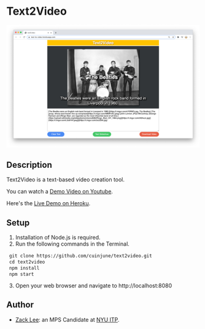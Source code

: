 # Text2Video
<img src="screenshot.png" alt="screenshot" width="1000"/>

## Description

Text2Video is a text-based video creation tool.

You can watch a [Demo Video on Youtube](https://youtu.be/Lt-cqqZte0I).

Here's the [Live Demo on Heroku](https://text-to-video.herokuapp.com/).

## Setup

1. Installation of Node.js is required.
2. Run the following commands in the Terminal.
```
 git clone https://github.com/cuinjune/text2video.git
 cd text2video
 npm install
 npm start
```
3. Open your web browser and navigate to http://localhost:8080

## Author
* [Zack Lee](https://www.cuinjune.com/about): an MPS Candidate at [NYU ITP](https://itp.nyu.edu).
